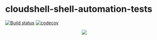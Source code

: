 # cloudshell-shell-automation-tests

[![Build status](https://travis-ci.org/QualiSystems/cloudshell-shell-automation-tests.svg?branch=master)](https://travis-ci.org/QualiSystems/cloudshell-shell-automation-tests)
[![codecov](https://codecov.io/gh/QualiSystems/cloudshell-shell-automation-tests/branch/master/graph/badge.svg)](https://codecov.io/gh/QualiSystems/cloudshell-shell-automation-tests)

<p align="center">
<img src="https://github.com/QualiSystems/devguide_source/raw/master/logo.png"></img>
</p>
